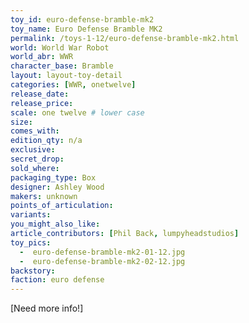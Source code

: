 ```yaml
---
toy_id: euro-defense-bramble-mk2
toy_name: Euro Defense Bramble MK2
permalink: /toys-1-12/euro-defense-bramble-mk2.html
world: World War Robot
world_abr: WWR
character_base: Bramble
layout: layout-toy-detail
categories: [WWR, onetwelve]
release_date: 
release_price:
scale: one twelve # lower case
size:
comes_with:
edition_qty: n/a
exclusive:
secret_drop:
sold_where: 
packaging_type: Box
designer: Ashley Wood
makers: unknown
points_of_articulation:
variants:
you_might_also_like:  
article_contributors: [Phil Back, lumpyheadstudios]
toy_pics:
  -  euro-defense-bramble-mk2-01-12.jpg
  -  euro-defense-bramble-mk2-02-12.jpg
backstory:
faction: euro defense
---
```


[Need more info!]